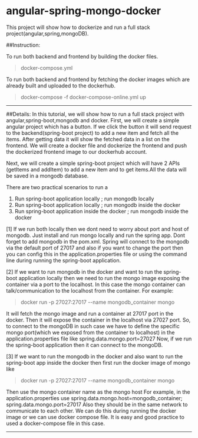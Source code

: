 # angular-spring-mongo-docker
This project will show how to dockerize and run a full stack project(angular,spring,mongoDB).

##Instruction:

To run both backend and frontend by building the docker files.
>docker-compose.yml

To run both backend and frontend by fetching the docker images which are already built and uploaded to the dockerhub.
>docker-compose -f docker-compose-online.yml up 


-------------------------------------------------------------------------
##Details:
In this tutorial, we will show how to run a full stack project with angular,spring-boot,mongodb and docker.
First, we will create a simple angular project which has a button. If we click the button it will send request to the backend(spring-boot project) to add a new item and fetch all the items. After getting data it will show the fetched data in a list on the frontend.
We will create a docker file and dockerize the frontend and push the dockerized frontend image to our dockerhub account.

Next, we will create a simple spring-boot project which will have 2 APIs (getItems and addItem) to add a new item and to get items.All the data will be saved in a mongodb database.
 


There are two practical scenarios to run a
1. Run spring-boot application locally ; run mongodb locally
2. Run spring-boot application locally ; run mongodb inside the docker
3. Run spring-boot application inside the docker ; run mongodb inside the docker


[1]
If we run both locally then we dont need to worry about port and host of mongodb.
Just install and run mongo locally and run the spring app. Dont forget to add mongodb in the pom.xml.
Spring will connect to the mongodb via the default port of 27017 and also if you want to change the port then you can config this in the application.properties file  or using the command line during running the spring-boot application.


[2] 
If we want to run mongodb in the docker and want to run the spring-boot application locally then we need to run the mongo image exposing the container via a port to the localhost.
In this case the mongo container can talk/communication to the localhost from the container.
For example:
> docker run -p 27027:27017 --name mongodb_container mongo

It will fetch the mongo image and run a container at 27017 port in the docker.
Then it will expose the container in the localhost via 27027 port.
So, to connect to the mongoDB in such case we have to define the specific mongo port(which we exposed from the container to localhost) in the application.properties file like
spring.data.mongo.port=27027
Now, if we run the spring-boot application then it can connect to the mongoDB.

[3]
If we want to run the mongodb in the docker and also want to run the spring-boot app inside the docker then first run the docker image of mongo like 

> docker run -p 27027:27017 --name mongodb_container mongo

Then use the mongo container name as the mongo host 
For example, in the application.properties use
spring.data.mongo.host=mongodb_container; spring.data.mongo.port=27017
Also they should be in the same network to communicate to each other. We can do this during running the docker image or we can use docker compose file.
It is easy and good practice to used a docker-compose file in this case.

-----------------------------------------------------------------------------
